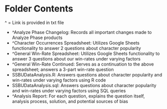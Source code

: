 # Folder Contents

^ = Link is provided in txt file
* ^Analyze Phase Changelog: Records all important changes made to Analyze Phase products
* ^Character Occurrences Spreadsheet: Utilizes Google Sheets functionality to answer 2 questions about character popularity
* ^General Win-Rate Spreadsheet: Utilizes Google Sheets functionality to answer 3 questions about our win-rates under varying factors
* ^General Win-Rate Continued: Serves as a continuation to the above spreadsheet; answers a 3-part win-rate question
* SSBUDataAnalysis.R: Answers questions about character popularity and win-rates under varying factors using R code
* SSBUDataAnalysis.sql: Answers questions about character popularity and win-rates under varying factors using SQL queries
* ^Analysis Report: For each question, explains the question itself, analysis process, solution, and potential sources of bias